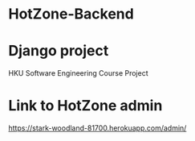 # HotZone-Backend

# Django project
HKU Software Engineering Course Project

# Link to HotZone admin
https://stark-woodland-81700.herokuapp.com/admin/